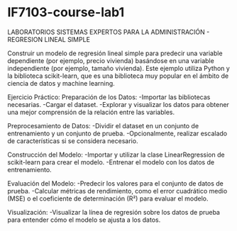 # IF7103-course-lab1
LABORATORIOS SISTEMAS EXPERTOS PARA LA ADMINISTRACIÓN - REGRESION LINEAL SIMPLE

Construir un modelo de regresión lineal simple para predecir una variable dependiente (por ejemplo, precio vivienda) basándose en una variable independiente (por ejemplo, tamaño vivienda). Este ejemplo utiliza Python y la biblioteca scikit-learn, que es una biblioteca muy popular en el ámbito de ciencia de datos y machine learning.

Ejercicio Práctico:
Preparación de los Datos:
-Importar las bibliotecas necesarias.
-Cargar el dataset.
-Explorar y visualizar los datos para obtener una mejor comprensión de la relación entre las variables.

Preprocesamiento de Datos:
-Dividir el dataset en un conjunto de entrenamiento y un conjunto de prueba.
-Opcionalmente, realizar escalado de características si se considera necesario.

Construcción del Modelo:
-Importar y utilizar la clase LinearRegression de scikit-learn para crear el modelo.
-Entrenar el modelo con los datos de entrenamiento.

Evaluación del Modelo:
-Predecir los valores para el conjunto de datos de prueba.
-Calcular métricas de rendimiento, como el error cuadrático medio (MSE) o el coeficiente de determinación (R²) para evaluar el modelo.

Visualización:
-Visualizar la línea de regresión sobre los datos de prueba para entender cómo el modelo se ajusta a los datos.
